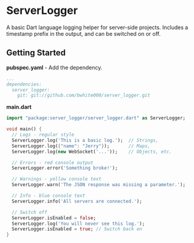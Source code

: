 ServerLogger
============

A basic Dart language logging helper for server-side projects. Includes a timestamp prefix
in the output, and can be switched on or off.

Getting Started
---------------

__pubspec.yaml__ - Add the dependency.

````yaml
...
dependencies:
  server_logger:
    git: git://github.com/bwhite000/server_logger.git
````

__main.dart__

````Dart
import "package:server_logger/server_logger.dart" as ServerLogger;

void main() {
  // Logs - regular style
  ServerLogger.log('This is a basic log.');  // Strings,
  ServerLogger.log({"name": "Jerry"});       // Maps,
  ServerLogger.log(new WebSocket('...'));    // Objects, etc.

  // Errors - red console output
  ServerLogger.error('Something broke!');

  // Warnings - yellow console text
  ServerLogger.warn('The JSON response was missing a parameter.');

  // Info - blue console text
  ServerLogger.info('All servers are connected.');

  // Switch off
  ServerLogger.isEnabled = false;
  ServerLogger.log('You will never see this log.');
  ServerLogger.isEnabled = true; // Switch back on
}
````
